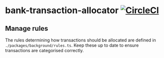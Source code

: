 # bank-transaction-allocator [![CircleCI](https://circleci.com/gh/kunal-mandalia/bank-transaction-allocator.svg?style=svg)](https://circleci.com/gh/kunal-mandalia/bank-transaction-allocator)

## Manage rules

The rules determining how transactions should be allocated are defined in `./packages/background/rules.ts`. Keep these up to date to ensure transactions are categorised correctly.
